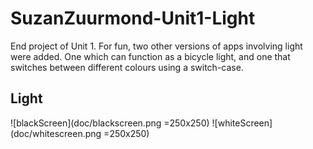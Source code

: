 # SuzanZuurmond-Unit1-Light
End project of Unit 1. For fun, two other versions of apps involving light were added. One which can function as a bicycle light, and one that switches between different colours using a switch-case.

## Light


![blackScreen](doc/blackscreen.png =250x250)
![whiteScreen](doc/whitescreen.png =250x250)
